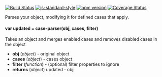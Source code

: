 <!-- VDOC.badges travis; standard; npm; coveralls -->
<!-- DON'T EDIT THIS SECTION (including comments), INSTEAD RE-RUN `vdoc` TO UPDATE -->
[![Build Status](https://travis-ci.org/vigour-io/case-parser.svg?branch=master)](https://travis-ci.org/vigour-io/case-parser)
[![js-standard-style](https://img.shields.io/badge/code%20style-standard-brightgreen.svg)](http://standardjs.com/)
[![npm version](https://badge.fury.io/js/case-parser.svg)](https://badge.fury.io/js/case-parser)
[![Coverage Status](https://coveralls.io/repos/github/vigour-io/case-parser/badge.svg?branch=master)](https://coveralls.io/github/vigour-io/case-parser?branch=master)

<!-- VDOC END -->
<!-- VDOC END -->
Parses your object, modifying it for defined cases that apply.
<!-- VDOC.jsdoc cases -->
<!-- DON'T EDIT THIS SECTION (including comments), INSTEAD RE-RUN `vdoc` TO UPDATE -->
#### var updated = case-parser(obj, cases, filter)

Takes an object and merges enabled cases and removes disabled cases in the object
- **obj** (*object*) - original object
- **cases** (*object*) - cases object
- **filter** (*function*) - (optional) filter properties to ignore
- **returns** (*object*) updated - obj

<!-- VDOC END -->